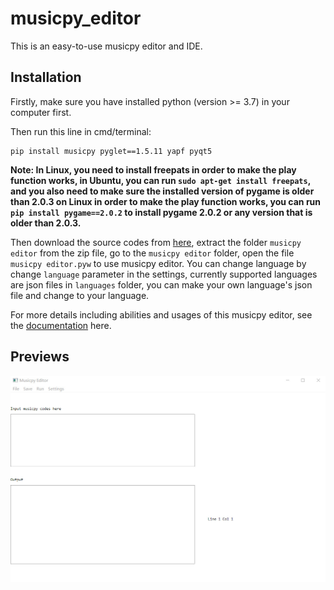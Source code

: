 # musicpy_editor
This is an easy-to-use musicpy editor and IDE.

## Installation
Firstly,  make sure you have installed python (version >= 3.7) in your computer first.

Then run this line in cmd/terminal:
```
pip install musicpy pyglet==1.5.11 yapf pyqt5
```

**Note: In Linux, you need to install freepats in order to make the play function works, in Ubuntu, you can run `sudo apt-get install freepats`, and you also need to make sure the installed version of pygame is older than 2.0.3 on Linux in order to make the play function works, you can run `pip install pygame==2.0.2` to install pygame 2.0.2 or any version that is older than 2.0.3.**

Then download the source codes from [here](https://github.com/Rainbow-Dreamer/musicpy_editor/archive/refs/heads/main.zip), extract the folder `musicpy editor` from the zip file, go to the `musicpy editor` folder, open the file `musicpy editor.pyw` to use musicpy editor. You can change language by change `language` parameter in the settings, currently supported languages are json files in `languages` folder, you can make your own language's json file and change to your language.

For more details including abilities and usages of this musicpy editor, see the [documentation](https://github.com/Rainbow-Dreamer/musicpy/wiki/Useful-functionality#i-wrote-an-ide-specifically-for-musicpy-for-everyone-to-use) here.



## Previews

![image](previews/1.jpg)

